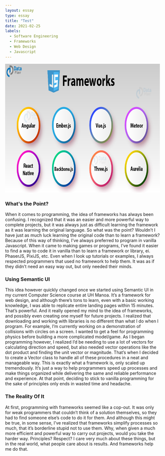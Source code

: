 ```yaml
---
layout: essay
type: essay
title: "Test"
date: 2021-02-25
labels:
  - Software Engineering
  - Frameworks
  - Web Design
  - Javascript
---
```

<img src="../images/jsframeworks.jpg" width=802 height=420>

<h3>What's the Point?</h3>
When it comes to programming, the idea of frameworks has always been confusing. I recognized that it was an easier and more powerful way to complete projects, but it was always just as difficult learning the framework as it was learning the original language. So what was the point? Wouldn’t I have just as much luck learning the original code than to learn a framework? Because of this way of thinking, I’ve always preferred to program in vanilla Javascript. When it came to making games or programs, I’ve found it easier to find a way to code it in vanilla than to learn a framework or library, ei. PhaserJS, PixiJS, etc. Even when I look up tutorials or examples, I always respected programmers that used no framework to help them. It was as if they didn’t need an easy way out, but only needed their minds. 

<h3>Using Semantic UI</h3>
This idea however quickly changed once we started using Semantic UI in my current Computer Science course at UH Manoa. It’s a framework for web design, and although there’s tons to learn, even with a basic working knowledge, I was able to replicate entire landing pages within 15 minutes. That’s powerful. And it really opened my mind to the idea of frameworks, and possibly even creating one myself for future projects. I realized that downloading and working with libraries is no different than what I do when I program. For example, I’m currently working on a demonstration of collisions with circles on a screen. I wanted to get a feel for programming physics before building a more complicated model/game. As I began programming however, I realized I’d be needing to use a lot of vectors for calculating direction and speed, but also needed vector operations like the dot product and finding the unit vector or magnitude. That’s when I decided to create a Vector class to handle all of these procedures in a neat and manageable way. This is exactly what a framework is, only scaled up tremendously. It’s just a way to help programmers speed up processes and make things organized while delivering the same and reliable performance and experience. At that point, deciding to stick to vanilla programming for the sake of principles only ends in wasted time and headache.

<h3>The Reality Of It</h3>
At first, programming with frameworks seemed like a cop-out. It was only for weak programmers that couldn’t think of a solution themselves, so they had to find someone else’s code to do it for them. And although this might be true, in some sense, I’ve realized that frameworks simplify processes so much, that it’s borderline stupid not to use them. Why, when given a much more efficient and powerful way to carry out projects, would you take the harder way. Principles? Respect? I care very much about these things, but in the real world, what people care about is results. And frameworks help me do that.

